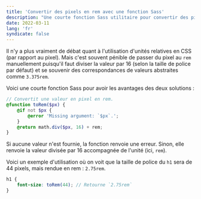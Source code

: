 ```yaml
---
title: 'Convertir des pixels en rem avec une fonction Sass'
description: "Une courte fonction Sass utilitaire pour convertir des pixels en rem et faciliter l'utilisation d'unités relatives."
date: 2022-03-11
lang: 'fr'
syndicate: false
---
```


Il n'y a plus vraiment de débat quant à l'utilisation d'unités relatives en CSS (par rapport au pixel). Mais c'est souvent pénible de passer du pixel au `rem` manuellement puisqu'il faut diviser la valeur par 16 (selon la taille de police par défaut) et se souvenir des correspondances de valeurs abstraites comme `3.375rem`.

Voici une courte fonction Sass pour avoir les avantages des deux solutions :

```scss
// Convertit une valeur en pixel en rem.
@function toRem($px) {
	@if not $px {
		@error 'Missing argument: `$px`.';
	}
	@return math.div($px, 16) + rem;
}
```

Si aucune valeur n'est fournie, la fonction renvoie une erreur. Sinon, elle renvoie la valeur divisée par 16 accompagnée de l'unité (ici, `rem`).

Voici un exemple d'utilisation où on voit que la taille de police du `h1` sera de 44 pixels, mais rendue en rem : `2.75rem`.

```scss
h1 {
	font-size: toRem(44); // Retourne `2.75rem`
}
```

